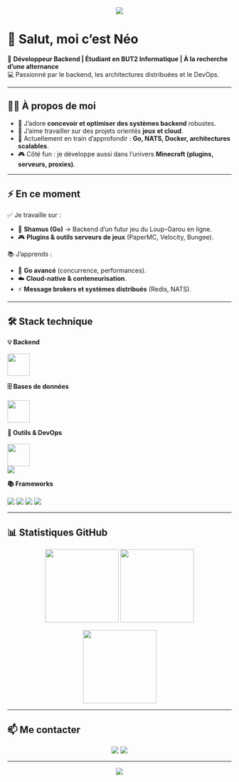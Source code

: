 <!-- Bannière -->
<p align="center">
  <img src="https://capsule-render.vercel.app/api?type=waving&color=0:94e2d5,100:cba6f7&height=180&section=header&text=Néo%20Huyghe&fontSize=45&fontColor=1e1e2e&fontAlignY=35"/>
</p>

# 👋 Salut, moi c’est Néo  

🎯 **Développeur Backend | Étudiant en BUT2 Informatique | À la recherche d’une alternance**  
💻 Passionné par le backend, les architectures distribuées et le DevOps.  

---

## 🙋‍♂️ À propos de moi  
- 🔨 J’adore **concevoir et optimiser des systèmes backend** robustes.  
- 🚀 J’aime travailler sur des projets orientés **jeux et cloud**.  
- 🧠 Actuellement en train d’approfondir : **Go, NATS, Docker, architectures scalables**.  
- 🎮 Côté fun : je développe aussi dans l’univers **Minecraft (plugins, serveurs, proxies)**.  

---

## ⚡ En ce moment  
✅ Je travaille sur :  
- 🐺 **Shamus (Go)** → Backend d’un futur jeu du Loup-Garou en ligne.  
- 🎮 **Plugins & outils serveurs de jeux** (PaperMC, Velocity, Bungee).  

📚 J’apprends :  
- 🔧 **Go avancé** (concurrence, performances).  
- ☁️ **Cloud-native & conteneurisation**.  
- ⚡ **Message brokers et systèmes distribués** (Redis, NATS).  

---

## 🛠️ Stack technique  

<p align="center">

**💡 Backend**<br>  
<img src="https://skillicons.dev/icons?i=go,nodejs,python,java" height="50">  

**🗄️ Bases de données**<br>  
<img src="https://skillicons.dev/icons?i=postgres,mysql,redis,mongodb" height="50">  

**🔧 Outils & DevOps**<br>  
<img src="https://skillicons.dev/icons?i=docker,linux,git" height="50">  
<img src="https://img.shields.io/badge/NATS-27AAE1?style=for-the-badge&logo=natsdotio&logoColor=white">  

**📚 Frameworks**<br>  
<img src="https://img.shields.io/badge/Gin-00ADD8?style=for-the-badge&logo=go&logoColor=white"> 
<img src="https://img.shields.io/badge/Express.js-000000?style=for-the-badge&logo=express&logoColor=white"> 
<img src="https://img.shields.io/badge/Wails-FF4D00?style=for-the-badge&logo=go&logoColor=white"> 
<img src="https://img.shields.io/badge/FastAPI-009688?style=for-the-badge&logo=fastapi&logoColor=white">  

</p>

---

## 📊 Statistiques GitHub  

<p align="center">
  <img src="https://github-readme-stats.vercel.app/api?username=NhProGamer&show_icons=true&bg_color=1e1e2e&text_color=cdd6f4&icon_color=cba6f7&title_color=94e2d5" height="165">
  <img src="https://github-readme-stats.vercel.app/api/top-langs/?username=NhProGamer&layout=compact&bg_color=1e1e2e&text_color=cdd6f4&icon_color=cba6f7&title_color=94e2d5" height="165">
</p>

<p align="center">
  <img src="https://github-readme-streak-stats.herokuapp.com?user=NhProGamer&theme=catppuccin-macchiato&hide_border=true" height="165">
</p>

---

## 📫 Me contacter  

<p align="center">
  <a href="https://www.linkedin.com/in/neo-huyghe"><img src="https://img.shields.io/badge/LinkedIn-0A66C2?style=for-the-badge&logo=linkedin&logoColor=white"/></a>
  <a href="mailto:contact@nhsoul.fr"><img src="https://img.shields.io/badge/Email-D14836?style=for-the-badge&logo=gmail&logoColor=white"/></a>
</p>

---

<!-- Footer -->
<p align="center">
  <img src="https://capsule-render.vercel.app/api?type=waving&color=0:cba6f7,100:94e2d5&height=120&section=footer"/>
</p>
